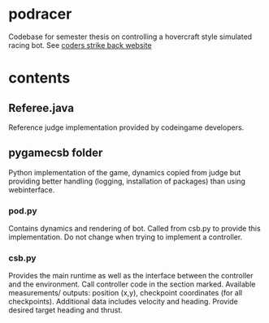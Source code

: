 # podracer

Codebase for semester thesis on controlling a hovercraft style simulated racing bot. See [coders strike back website](https://www.codingame.com/ide/puzzle/coders-strike-back)

# contents
## Referee.java
Reference judge implementation provided by codeingame developers.

## pygamecsb folder
Python implementation of the game, dynamics copied from judge but providing better handling (logging, installation of packages) than using webinterface.

### pod.py
Contains dynamics and rendering of bot. Called from csb.py to provide this implementation. Do not change when trying to implement a controller.

### csb.py
Provides the main runtime as well as the interface between the controller and the environment. Call controller code in the section marked. 
Available measurements/ outputs: position (x,y), checkpoint coordinates (for all checkpoints). Additional data includes velocity and heading.
Provide desired target heading and thrust.